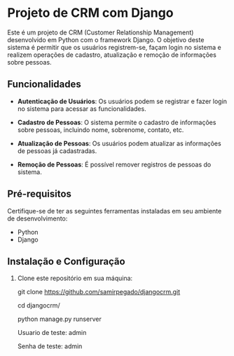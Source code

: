 # Projeto de CRM com Django

Este é um projeto de CRM (Customer Relationship Management) desenvolvido em Python com o framework Django. O objetivo deste sistema é permitir que os usuários registrem-se, façam login no sistema e realizem operações de cadastro, atualização e remoção de informações sobre pessoas.

## Funcionalidades

- **Autenticação de Usuários**: Os usuários podem se registrar e fazer login no sistema para acessar as funcionalidades.

- **Cadastro de Pessoas**: O sistema permite o cadastro de informações sobre pessoas, incluindo nome, sobrenome, contato, etc.

- **Atualização de Pessoas**: Os usuários podem atualizar as informações de pessoas já cadastradas.

- **Remoção de Pessoas**: É possível remover registros de pessoas do sistema.

## Pré-requisitos

Certifique-se de ter as seguintes ferramentas instaladas em seu ambiente de desenvolvimento:

- Python
- Django

## Instalação e Configuração

1. Clone este repositório em sua máquina:

   git clone https://github.com/samirpegado/djangocrm.git
   
   cd djangocrm/
   
   python manage.py runserver
   
   Usuario de teste: admin
   
   Senha de teste: admin
   
   
